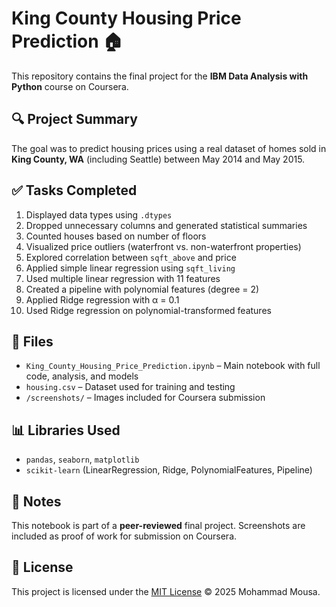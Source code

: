 # King County Housing Price Prediction 🏠

This repository contains the final project for the **IBM Data Analysis with Python** course on Coursera.

## 🔍 Project Summary
The goal was to predict housing prices using a real dataset of homes sold in **King County, WA** (including Seattle) between May 2014 and May 2015.

## ✅ Tasks Completed
1. Displayed data types using `.dtypes`
2. Dropped unnecessary columns and generated statistical summaries
3. Counted houses based on number of floors
4. Visualized price outliers (waterfront vs. non-waterfront properties)
5. Explored correlation between `sqft_above` and price
6. Applied simple linear regression using `sqft_living`
7. Used multiple linear regression with 11 features
8. Created a pipeline with polynomial features (degree = 2)
9. Applied Ridge regression with α = 0.1
10. Used Ridge regression on polynomial-transformed features

## 📁 Files
- `King_County_Housing_Price_Prediction.ipynb` – Main notebook with full code, analysis, and models
- `housing.csv` – Dataset used for training and testing
- `/screenshots/` – Images included for Coursera submission

## 📊 Libraries Used
- `pandas`, `seaborn`, `matplotlib`
- `scikit-learn` (LinearRegression, Ridge, PolynomialFeatures, Pipeline)

## 📌 Notes
This notebook is part of a **peer-reviewed** final project. Screenshots are included as proof of work for submission on Coursera.

## 📄 License
This project is licensed under the [MIT License](LICENSE) © 2025 Mohammad Mousa.
